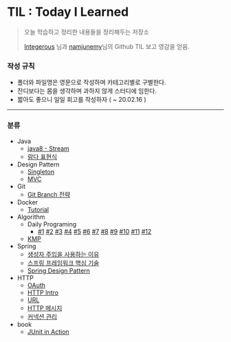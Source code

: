 # TIL : Today I Learned
> 오늘 학습하고 정리한 내용들을 정리해두는 저장소
>
> [Integerous](https://github.com/Integerous/TIL) 님과 [namjunemy](https://github.com/namjunemy/TIL)님의 Github TIL 보고 영감을 얻음.



### 작성 규칙

- 폴더와 파일명은 영문으로 작성하며 카테고리별로 구별한다.
- 잔디보다는 몸을 생각하며 과하지 않게 스터디에 임한다.
- 짧아도 좋으니 일일 회고를 작성하자 ( ~ 20.02.16 )

---

### 분류

- Java
  - [java8 - Stream](./Java/java8%20-%20Stream.md)
  - [람다 표현식](./Java/람다%20표현식.md)
- Design Pattern
  - [Singleton](./Design%20Pattern/싱글톤%20패턴.md)
  - [MVC](./Design%20Pattern/MVC.md)
- Git
  - [Git Branch 전략](./Git/Git%20Branch%20전략.md)
- Docker
  - [Tutorial](./Docker/Docker%20Tutorial.md)
- Algorithm
  - Daily Programing
    - [#1](./Algorithm/DailyProgramming/매일%20프로그래밍%20%231.md) [#2](./Algorithm/DailyProgramming/매일%20프로그래밍%20%232.md) [#3](./Algorithm/DailyProgramming/매일%20프로그래밍%20%233.md) [#4](./Algorithm/DailyProgramming/매일%20프로그래밍%20%234.md) [#5](./Algorithm/DailyProgramming/매일%20프로그래밍%20%235.md) [#6](./Algorithm/DailyProgramming/매일%20프로그래밍%20%236.md) [#7](./Algorithm/DailyProgramming/매일%20프로그래밍%20%237.md) [#8](./Algorithm/DailyProgramming/매일%20프로그래밍%20%238.md) [#9](./Algorithm/DailyProgramming/매일%20프로그래밍%20%239.md) [#10](./Algorithm/DailyProgramming/매일%20프로그래밍%20%2310.md) [#11](./Algorithm/DailyProgramming/매일%20프로그래밍%20%2311.md) [#12](./Algorithm/DailyProgramming/매일%20프로그래밍%20%2312.md) 
  - [KMP](./Algorithm/KMP.md)
- Spring
  - [생성자 주입을 사용하는 이유](./Spring/생성자%20주입을%20사용하는%20이유.md)
  - [스프링 프레임워크 핵심 기술](./Spring/스프링%20프레임워크%20핵심%20기술.md)
  - [Spring Design Pattern](./Spring/Spring%20Design%20Pattern.md)
- HTTP
  - [OAuth](./HTTP/OAuth2.0.md)
  - [HTTP Intro](./HTTP/HTTP_Intro.md)
  - [URL](./HTTP/URL.md)
  - [HTTP 메시지](./HTTP/HTTP%20메시지.md)
  - [커넥션 관리](./HTTP/커넥션%20관리.md)
- book
  - [JUnit in Action](./book/JUnit_in_Action.md)

